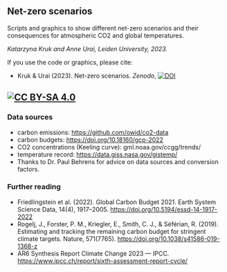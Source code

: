 ##  Net-zero scenarios

Scripts and graphics to show different net-zero scenarios and their consequences for atmospheric CO2 and global temperatures.

_Katarzyna Kruk and Anne Urai, Leiden University, 2023._


If you use the code or graphics, please cite:

- Kruk & Urai (2023). Net-zero scenarios. _Zenodo_, [![DOI](https://zenodo.org/badge/574547375.svg)](https://zenodo.org/badge/latestdoi/574547375)

[![CC BY-SA 4.0][cc-by-sa-image]][cc-by-sa]
---

### Data sources
- carbon emissions: https://github.com/owid/co2-data
- carbon budgets: https://doi.org/10.18160/gcp-2022
- CO2 concentrations (Keeling curve): gml.noaa.gov/ccgg/trends/ 
- temperature record: https://data.giss.nasa.gov/gistemp/
- Thanks to Dr. Paul Behrens for advice on data sources and conversion factors.

### Further reading
- Friedlingstein et al. (2022). Global Carbon Budget 2021. Earth System Science Data, 14(4), 1917–2005. https://doi.org/10.5194/essd-14-1917-2022
- Rogelj, J., Forster, P. M., Kriegler, E., Smith, C. J., & Séférian, R. (2019). Estimating and tracking the remaining carbon budget for stringent climate targets. Nature, 571(7765). https://doi.org/10.1038/s41586-019-1368-z
- AR6 Synthesis Report Climate Change 2023 — IPCC. https://www.ipcc.ch/report/sixth-assessment-report-cycle/

[cc-by-sa]: http://creativecommons.org/licenses/by-sa/4.0/
[cc-by-sa-image]: https://licensebuttons.net/l/by-sa/4.0/88x31.png
[cc-by-sa-shield]: https://img.shields.io/badge/License-CC%20BY--SA%204.0-lightgrey.svg